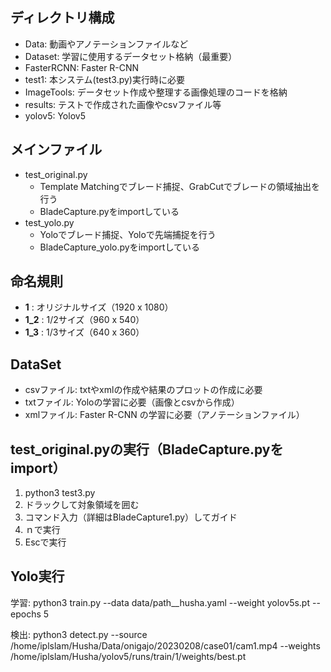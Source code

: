 ## ディレクトリ構成
- Data: 動画やアノテーションファイルなど
- Dataset: 学習に使用するデータセット格納（最重要）
- FasterRCNN: Faster R-CNN
- test1: 本システム(test3.py)実行時に必要
- ImageTools: データセット作成や整理する画像処理のコードを格納
- results: テストで作成された画像やcsvファイル等
- yolov5: Yolov5

## メインファイル
- test_original.py
    - Template Matchingでブレード捕捉、GrabCutでブレードの領域抽出を行う
    - BladeCapture.pyをimportしている
- test_yolo.py
    - Yoloでブレード捕捉、Yoloで先端捕捉を行う
    - BladeCapture_yolo.pyをimportしている

## 命名規則
- __1__ : オリジナルサイズ（1920 x 1080）
- __1_2__ : 1/2サイズ（960 x 540）
- __1_3__ : 1/3サイズ（640 x 360）

## DataSet
- csvファイル: txtやxmlの作成や結果のプロットの作成に必要
- txtファイル: Yoloの学習に必要（画像とcsvから作成）
- xmlファイル: Faster R-CNN の学習に必要（アノテーションファイル）

## test_original.pyの実行（BladeCapture.pyをimport）
1. python3 test3.py
2. ドラックして対象領域を囲む
3. コマンド入力（詳細はBladeCapture1.py）してガイド
4. ｎで実行
5. Escで実行

## Yolo実行
学習: python3 train.py --data data/path__husha.yaml --weight yolov5s.pt --epochs 5

検出: python3 detect.py --source /home/iplslam/Husha/Data/onigajo/20230208/case01/cam1.mp4 --weights /home/iplslam/Husha/yolov5/runs/train/1/weights/best.pt